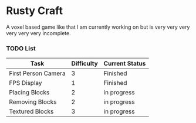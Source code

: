 # Rusty Craft

A voxel based game like that I am currently working on but is very very very very very very incomplete.

### TODO List

| Task           |  Difficulty   | Current Status |
|----------------|---------------|---------------|
| First Person Camera | 3          | Finished    |
| FPS Display    | 1              | Finished    |
| Placing Blocks | 2             | in progress |
| Removing Blocks |2              | in progress |
| Textured Blocks |3              | in progress |
